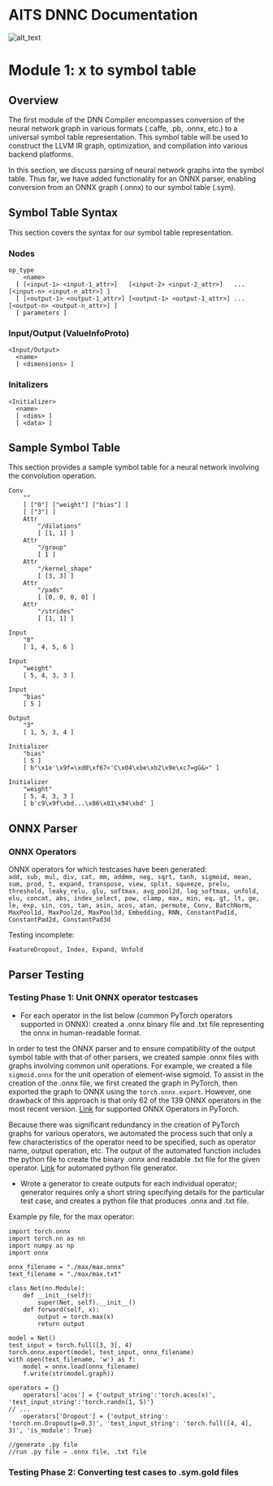 # AITS DNNC Documentation

![alt_text](https://raw.githubusercontent.com/ai-techsystems/dnnCompiler/master/misc/dnnCompilerLogo.jpg "image_tooltip")

# Module 1: x to symbol table


## Overview

The first module of the DNN Compiler encompasses conversion of the neural network graph in various formats (.caffe, .pb, .onnx, etc.) to a universal symbol table representation. This symbol table will be used to construct the LLVM IR graph, optimization, and compilation into various backend platforms.

In this section, we discuss parsing of neural network graphs into the symbol table. Thus far, we have added functionality for an ONNX parser, enabling conversion from an ONNX graph (.onnx) to our symbol table (.sym).


## Symbol Table Syntax

This section covers the syntax for our symbol table representation.


### Nodes


```
op_type 
    <name> 
  [ [<input-1> <input-1_attr>]   [<input-2> <input-2_attr>]   ... [<input-n> <input-n_attr>] ]
  [ [<output-1> <output-1_attr>] [<output-1> <output-1_attr>] ... [<output-n> <output-n_attr>] ]
  [ parameters ]
```



### Input/Output (ValueInfoProto)


```
<Input/Output>
  <name>
  [ <dimensions> ]
```



### Initalizers


```
<Initializer>
  <name>
  [ <dims> ]
  [ <data> ]
```



## Sample Symbol Table

This section provides a sample symbol table for a neural network involving the convolution operation.


```
Conv
	""
	[ ["0"] ["weight"] ["bias"] ]
	[ ["3"] ]
	Attr
		"/dilations"
		[ [1, 1] ]
	Attr
		"/group"
		[ 1 ]
	Attr
		"/kernel_shape"
		[ [3, 3] ]
	Attr
		"/pads"
		[ [0, 0, 0, 0] ]
	Attr
		"/strides"
		[ [1, 1] ]

Input
	"0"
	[ 1, 4, 5, 6 ]

Input
	"weight"
	[ 5, 4, 3, 3 ]

Input
	"bias"
	[ 5 ]

Output
	"3"
	[ 1, 5, 3, 4 ]

Initializer
	"bias"
	[ 5 ]
	[ b"\x1e'\x9f=\xd0\xf67<'C\x04\xbe\xb2\x9e\xc7=gG&>" ]

Initializer
	"weight"
	[ 5, 4, 3, 3 ]
	[ b'c9\x9f\xbd...\x86\x81\x94\xbd' ]
```



## ONNX Parser


### ONNX Operators

ONNX operators for which testcases have been generated: \
`add, sub, mul, div, cat, mm, addmm, neg, sqrt, tanh, sigmoid, mean, sum, prod, t, expand, transpose, view, split, squeeze, prelu, threshold, leaky_relu, glu, softmax, avg_pool2d, log_softmax, unfold, elu, concat, abs, index_select, pow, clamp, max, min, eq, gt, lt, ge, le, exp, sin, cos, tan, asin, acos, atan, permute, Conv, BatchNorm, MaxPool1d, MaxPool2d, MaxPool3d, Embedding, RNN, ConstantPad1d, ConstantPad2d, ConstantPad3d`

Testing incomplete:


```
FeatureDropout, Index, Expand, Unfold
```



## Parser Testing


### Testing Phase 1: Unit ONNX operator testcases



*   For each operator in the list below (common PyTorch operators supported in ONNX): created a .onnx binary file and .txt file representing the onnx in human-readable format.

In order to test the ONNX parser and to ensure compatibility of the output symbol table with that of other parsers, we created sample .onnx files with graphs involving common unit operations. For example, we created a file `sigmoid.onnx` for the unit operation of element-wise sigmoid. To assist in the creation of the .onnx file, we first created the graph in PyTorch, then exported the graph to ONNX using the `torch.onnx.export`. However, one drawback of this approach is that only 62 of the 139 ONNX operators in the most recent version. [Link](https://pytorch.org/docs/stable/onnx.html#supported-operators.) for supported ONNX Operators in PyTorch.

Because there was significant redundancy in the creation of PyTorch graphs for various operators, we automated the process such that only a few characteristics of the operator need to be specified, such as operator name, output operation, etc. The output of the automated function includes the python file to create the binary .onnx and readable .txt file for the given operator. [Link](https://github.com/ai-techsystems/dnnCompiler/blob/master/test/pytorch-to-onnx/onnx_generator.py) for automated python file generator.

*   Wrote a generator to create outputs for each individual operator; generator requires only a short string specifying details for the particular test case, and creates a python file that produces .onnx and .txt file.

Example py file, for the max operator:


```
import torch.onnx
import torch.nn as nn
import numpy as np
import onnx

onnx_filename = "./max/max.onnx"
text_filename = "./max/max.txt"

class Net(nn.Module):
	def __init__(self):
		super(Net, self).__init__()
	def forward(self, x):
		output = torch.max(x)
		return output

model = Net()
test_input = torch.full([3, 3], 4)
torch.onnx.export(model, test_input, onnx_filename)
with open(text_filename, 'w') as f:
	model = onnx.load(onnx_filename)
	f.write(str(model.graph))

operators = {}
    operators['acos'] = {'output_string':'torch.acos(x)', 'test_input_string':'torch.randn(1, 5)'}
// ...
    operators['Dropout'] = {'output_string': 'torch.nn.Dropout(p=0.3)', 'test_input_string': 'torch.full([4, 4], 3)', 'is_module': True}

//generate .py file
//run .py file → .onnx file, .txt file
```



### Testing Phase 2: Converting test cases to .sym.gold files
